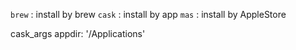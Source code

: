 `brew` : install by brew
`cask` : install by app
`mas` : install by AppleStore

cask_args appdir: '/Applications'

